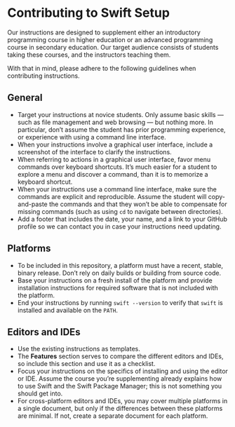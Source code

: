 # Contributing to Swift Setup

Our instructions are designed to supplement either an introductory programming course in higher education or an advanced programming course in secondary education. Our target audience consists of students taking these courses, and the instructors teaching them.

With that in mind, please adhere to the following guidelines when contributing instructions.

## General

* Target your instructions at novice students. Only assume basic skills — such as file management and web browsing — but nothing more. In particular, don’t assume the student has prior programming experience, or experience with using a command line interface.
* When your instructions involve a graphical user interface, include a screenshot of the interface to clarify the instructions.
* When referring to actions in a graphical user interface, favor menu commands over keyboard shortcuts. It’s much easier for a student to explore a menu and discover a command, than it is to memorize a keyboard shortcut.
* When your instructions use a command line interface, make sure the commands are explicit and reproducible. Assume the student will copy-and-paste the commands and that they won’t be able to compensate for missing commands (such as using `cd` to navigate between directories).
* Add a footer that includes the date, your name, and a link to your GitHub profile so we can contact you in case your instructions need updating.

## Platforms

* To be included in this repository, a platform must have a recent, stable, binary release. Don’t rely on daily builds or building from source code.
* Base your instructions on a fresh install of the platform and provide installation instructions for required software that is not included with the platform.
* End your instructions by running `swift --version` to verify that `swift` is installed and available on the `PATH`.

## Editors and IDEs

* Use the existing instructions as templates.
* The **Features** section serves to compare the different editors and IDEs, so include this section and use it as a checklist.
* Focus your instructions on the specifics of installing and using the editor or IDE. Assume the course you’re supplementing already explains how to use Swift and the Swift Package Manager; this is not something you should get into.
* For cross-platform editors and IDEs, you may cover multiple platforms in a single document, but only if the differences between these platforms are minimal. If not, create a separate document for each platform.

